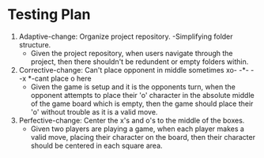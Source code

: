 # Testing Plan
1. Adaptive-change: Organize project repository. -Simplifying folder structure.
   * Given the project repository, when users navigate through the project, then there shouldn't be redundent or empty folders within.
2. Corrective-change: Can't place opponent in middle sometimes xo- -*- --x *-cant place o here
   * Given the game is setup and it is the opponents turn, when the opponent attempts to place their 'o' character in the absolute middle of the game board which is empty, then the game should place their 'o' without trouble as it is a valid move.
4. Perfective-change: Center the x's and o's to the middle of the boxes.
   * Given two players are playing a game, when each player makes a valid move, placing their character on the board, then their character should be centered in each square area.
